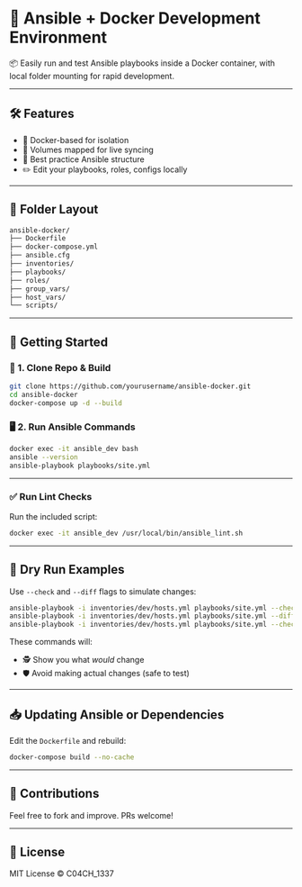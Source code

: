 # 🚀 Ansible + Docker Development Environment

📦 Easily run and test Ansible playbooks inside a Docker container, with local folder mounting for rapid development.

---

## 🛠️ Features

- 🐳 Docker-based for isolation
- 📁 Volumes mapped for live syncing
- 🧱 Best practice Ansible structure
- ✏️ Edit your playbooks, roles, configs locally

---

## 📂 Folder Layout

```bash
ansible-docker/
├── Dockerfile
├── docker-compose.yml
├── ansible.cfg
├── inventories/
├── playbooks/
├── roles/
├── group_vars/
├── host_vars/
└── scripts/
```

---

## 🧪 Getting Started

### 🔧 1. Clone Repo & Build

```bash
git clone https://github.com/yourusername/ansible-docker.git
cd ansible-docker
docker-compose up -d --build
```

### 🖥️ 2. Run Ansible Commands

```bash
docker exec -it ansible_dev bash
ansible --version
ansible-playbook playbooks/site.yml
```

---

### ✅ Run Lint Checks

Run the included script:

```bash
docker exec -it ansible_dev /usr/local/bin/ansible_lint.sh
```

---

## 🧪 Dry Run Examples

Use `--check` and `--diff` flags to simulate changes:

```bash
ansible-playbook -i inventories/dev/hosts.yml playbooks/site.yml --check
ansible-playbook -i inventories/dev/hosts.yml playbooks/site.yml --diff
ansible-playbook -i inventories/dev/hosts.yml playbooks/site.yml --check --diff
```

These commands will:
- 🕵️ Show you what *would* change
- 🛡️ Avoid making actual changes (safe to test)

---

## 📥 Updating Ansible or Dependencies

Edit the `Dockerfile` and rebuild:

```bash
docker-compose build --no-cache
```

---

## 🤝 Contributions

Feel free to fork and improve. PRs welcome!

---

## 📜 License

MIT License © C04CH_1337
